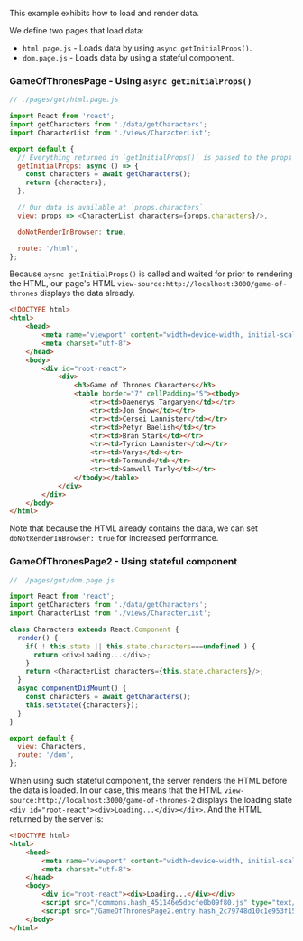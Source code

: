 <!---






    WARNING, READ THIS.
    This is a computed file. Do not edit.
    Edit `/examples/async-data/readme.template.md` instead.












    WARNING, READ THIS.
    This is a computed file. Do not edit.
    Edit `/examples/async-data/readme.template.md` instead.












    WARNING, READ THIS.
    This is a computed file. Do not edit.
    Edit `/examples/async-data/readme.template.md` instead.












    WARNING, READ THIS.
    This is a computed file. Do not edit.
    Edit `/examples/async-data/readme.template.md` instead.












    WARNING, READ THIS.
    This is a computed file. Do not edit.
    Edit `/examples/async-data/readme.template.md` instead.






-->

This example exhibits how to load and render data.

We define two pages that load data:
 - `html.page.js` - Loads data by using `async getInitialProps()`.
 - `dom.page.js` - Loads data by using a stateful component.


### GameOfThronesPage - Using `async getInitialProps()`

~~~js
// ./pages/got/html.page.js

import React from 'react';
import getCharacters from './data/getCharacters';
import CharacterList from './views/CharacterList';

export default {
  // Everything returned in `getInitialProps()` is passed to the props of the `view` component
  getInitialProps: async () => {
    const characters = await getCharacters();
    return {characters};
  },

  // Our data is available at `props.characters`
  view: props => <CharacterList characters={props.characters}/>,

  doNotRenderInBrowser: true,

  route: '/html',
};
~~~

Because `aysnc getInitialProps()` is called and waited for prior to rendering the HTML, our page's HTML `view-source:http://localhost:3000/game-of-thrones` displays the data already.

~~~html
<!DOCTYPE html>
<html>
    <head>
        <meta name="viewport" content="width=device-width, initial-scale=1, maximum-scale=1">
        <meta charset="utf-8">
    </head>
    <body>
        <div id="root-react">
            <div>
                <h3>Game of Thrones Characters</h3>
                <table border="7" cellPadding="5"><tbody>
                    <tr><td>Daenerys Targaryen</td></tr>
                    <tr><td>Jon Snow</td></tr>
                    <tr><td>Cersei Lannister</td></tr>
                    <tr><td>Petyr Baelish</td></tr>
                    <tr><td>Bran Stark</td></tr>
                    <tr><td>Tyrion Lannister</td></tr>
                    <tr><td>Varys</td></tr>
                    <tr><td>Tormund</td></tr>
                    <tr><td>Samwell Tarly</td></tr>
                </tbody></table>
            </div>
        </div>
    </body>
</html>
~~~

Note that because the HTML already contains the data, we can set `doNotRenderInBrowser: true` for increased performance.




### GameOfThronesPage2 - Using stateful component

~~~js
// ./pages/got/dom.page.js

import React from 'react';
import getCharacters from './data/getCharacters';
import CharacterList from './views/CharacterList';

class Characters extends React.Component {
  render() {
    if( ! this.state || this.state.characters===undefined ) {
      return <div>Loading...</div>;
    }
    return <CharacterList characters={this.state.characters}/>;
  }
  async componentDidMount() {
    const characters = await getCharacters();
    this.setState({characters});
  }
}

export default {
  view: Characters,
  route: '/dom',
};
~~~

When using such stateful component,
the server renders the HTML before the data is loaded.
In our case,
 this means that the HTML `view-source:http://localhost:3000/game-of-thrones-2`
displays the loading state `<div id="root-react"><div>Loading...</div></div>`.
And the HTML returned by the server is:

~~~html
<!DOCTYPE html>
<html>
    <head>
        <meta name="viewport" content="width=device-width, initial-scale=1, maximum-scale=1">
        <meta charset="utf-8">
    </head>
    <body>
        <div id="root-react"><div>Loading...</div></div>
        <script src="/commons.hash_451146e5dbcfe0b09f80.js" type="text/javascript"></script>
        <script src="/GameOfThronesPage2.entry.hash_2c79748d10c1e953f159.js" type="text/javascript"></script>
    </body>
</html>
~~~



<!---






    WARNING, READ THIS.
    This is a computed file. Do not edit.
    Edit `/examples/async-data/readme.template.md` instead.












    WARNING, READ THIS.
    This is a computed file. Do not edit.
    Edit `/examples/async-data/readme.template.md` instead.












    WARNING, READ THIS.
    This is a computed file. Do not edit.
    Edit `/examples/async-data/readme.template.md` instead.












    WARNING, READ THIS.
    This is a computed file. Do not edit.
    Edit `/examples/async-data/readme.template.md` instead.












    WARNING, READ THIS.
    This is a computed file. Do not edit.
    Edit `/examples/async-data/readme.template.md` instead.






-->
